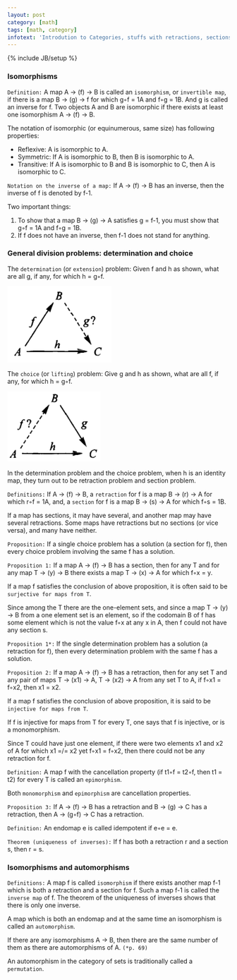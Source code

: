 ```yaml
---
layout: post
category: [math]
tags: [math, category]
infotext: 'Introdution to Categories, stuffs with retractions, sections, idempotents, and automorphisms'
---
```

{% include JB/setup %}

### Isomorphisms

`Definition:` A map A -> (f) -> B is called an `isomorphism`, or `invertible map`, 
if there is a map B -> (g) -> f for which g◦f = 1A and f◦g = 1B. And g is called 
an inverse for f. Two objects A and B are isomorphic if there exists at least 
one isomorphism A -> (f) -> B.

The notation of isomorphic (or equinumerous, same size) has following properties:

-   Reflexive: A is isomorphic to A.
-   Symmetric: If A is isomorphic to B, then B is isomorphic to A.
-   Transitive: If A is isomorphic to B and B is isomorphic to C, then A is isomorphic to C.

`Notation on the inverse of a map:` If A -> (f) -> B has an inverse, then the 
inverse of f is denoted by f-1.

Two important things:

1.  To show that a map B -> (g) -> A satisfies g = f-1, you must show that g◦f = 1A and f◦g = 1B.
2.  If f does not have an inverse, then f-1 does not stand for anything.

### General division problems: determination and choice

The `determination` (or `extension`) problem: Given f and h as shown, what are 
all g, if any, for which h = g◦f.

![determination diagram](files/2015-06-25-notes-on-categories-s3/determination-diagram.png)

The `choice` (or `lifting`) problem: Give g and h as shown, what are all f, if 
any, for which h = g◦f.

![choice diagram](files/2015-06-25-notes-on-categories-s3/choice-diagram.png)

In the determination problem and the choice problem, when h is an identity map, 
they turn out to be retraction problem and section problem.

`Definitions:` If A -> (f) -> B, a `retraction` for f is a map B -> (r) -> A for 
which r◦f = 1A, and, a `section` for f is a map B -> (s) -> A for which f◦s = 1B.

If a map has sections, it may have several, and another map may have several 
retractions. Some maps have retractions but no sections (or vice versa), and 
many have neither.

`Proposition:` If a single choice problem has a solution (a section for f), then 
every choice problem involving the same f has a solution.

`Proposition 1:` If a map A -> (f) -> B has a section, then for any T and for any 
map T -> (y) -> B there exists a map T -> (x) -> A for which f◦x = y.

If a map f satisfies the conclusion of above proposition, it is often said to be 
`surjective for maps from T`.

Since among the T there are the one-element sets, and since a map T -> (y) -> B 
from a one element set is an element, so if the codomain B of f has some element 
which is not the value f◦x at any x in A, then f could not have any section s.

`Proposition 1*:` If the single determination problem has a solution (a retraction 
for f), then every determination problem with the same f has a solution.

`Proposition 2:` If a map A -> (f) -> B has a retraction, then for any set T and 
any pair of maps T -> (x1) -> A, T -> (x2) -> A from any set T to A, if f◦x1 = f◦x2, 
then x1 = x2.

If a map f satisfies the conclusion of above proposition, it is said to be `injective for maps from T`.

If f is injective for maps from T for every T, one says that f is injective, or 
is a monomorphism.

Since T could have just one element, if there were two elements x1 and x2 of A for 
which x1 =/= x2 yet f◦x1 = f◦x2, then there could not be any retraction for f.

`Definition:` A map f with the cancellation property (if t1◦f = t2◦f, then t1 = t2) 
for every T is called an `epimorphism`.

Both `monomorphism` and `epimorphism` are cancellation properties.

`Proposition 3:` If A -> (f) -> B has a retraction and B -> (g) -> C has a retraction, 
then A -> (g◦f) -> C has a retraction.

`Definition:` An endomap e is called idempotent if e◦e = e.

`Theorem (uniqueness of inverses):` If f has both a retraction r and a section s, 
then r = s.

### Isomorphisms and automorphisms

`Definitions:` A map f is called `isomorphism` if there exists another map f-1 
which is both a retraction and a section for f. Such a map f-1 is called the 
`inverse map` of f. The theorem of the uniqueness of inverses shows that there 
is only one inverse.

A map which is both an endomap and at the same time an isomorphism is called an 
`automorphism`.

If there are any isomorphisms A -> B, then there are the same number of them as 
there are automorphisms of A. `(*p. 69)`

An automorphism in the category of sets is traditionally called a `permutation`.